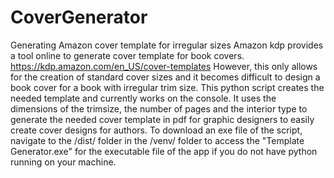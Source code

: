 # CoverGenerator
Generating Amazon cover template for irregular sizes
Amazon kdp provides a tool online to generate cover template for book covers. https://kdp.amazon.com/en_US/cover-templates
However, this only allows for the creation of standard cover sizes and it becomes difficult to design a book cover for a book with irregular trim size. This python script creates the needed template and currently works on the console. It uses the dimensions of the trimsize, the number of pages and the interior type to generate the needed cover template in pdf for graphic designers to easily create cover designs for authors.
To download an exe file of the script, navigate to the /dist/ folder in the /venv/ folder to access the "Template Generator.exe" for the executable file of the app if you do not have python running on your machine.
